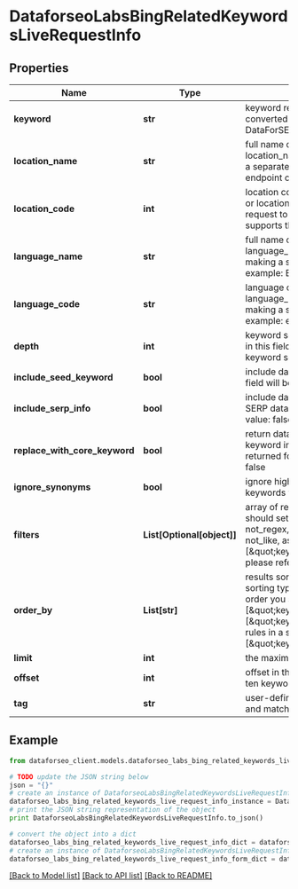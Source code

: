 # DataforseoLabsBingRelatedKeywordsLiveRequestInfo


## Properties

Name | Type | Description | Notes
------------ | ------------- | ------------- | -------------
**keyword** | **str** | keyword required field UTF-8 encoding a keyword should be at least 3 characters long; the keywords will be converted to lowercase format learn more about rules and limitations of keyword and keywords fields in DataForSEO APIs in this Help Center article | [optional] 
**location_name** | **str** | full name of the location required field if you don’t specify location_code Note: it is required to specify either location_name or location_code you can receive the list of available locations with their location_name by making a separate request to https://api.dataforseo.com/v3/dataforseo_labs/locations_and_languages; Note: this endpoint currently supports the US location only; example: United States | [optional] 
**location_code** | **int** | location code required field if you don’t specify location_name Note: it is required to specify either location_name or location_code you can receive the list of available locations with their location_code by making a separate request to https://api.dataforseo.com/v3/dataforseo_labs/locations_and_languages; Note: this endpoint currently supports the US location only; example: 2840 | [optional] 
**language_name** | **str** | full name of the language required field if you don’t specify language_code Note: it is required to specify either language_name or language_code you can receive the list of available locations with their language_name by making a separate request to the https://api.dataforseo.com/v3/dataforseo_labs/locations_and_languages example: English | [optional] 
**language_code** | **str** | language code required field if you don’t specify language_name Note: it is required to specify either language_name or language_code you can receive the list of available locations with their language_code by making a separate request to the https://api.dataforseo.com/v3/dataforseo_labs/locations_and_languages example: en | [optional] 
**depth** | **int** | keyword search depth optional field default value: 1 number of the returned results depends on the value you set in this field you can specify a level from 0 to 4 estimated number of keywords for each level (maximum): 0 – the keyword set in the keyword field 1 – 8 keywords 2 – 72 keywords 3 – 584 keywords 4 – 4680 keywords | [optional] 
**include_seed_keyword** | **bool** | include data for the seed keyword optional field if set to true, data for the seed keyword specified in the keyword field will be provided in the seed_keyword_data array of the response default value: false | [optional] 
**include_serp_info** | **bool** | include data from SERP for each keyword optional field if set to true, we will return a serp_info array containing SERP data (number of search results, relevant URL, and SERP features) for every keyword in the response default value: false | [optional] 
**replace_with_core_keyword** | **bool** | return data for core keyword optional field if true, serp_info and related_keywords will be returned for the main keyword in the group that the specified keyword belongs to; if false, serp_info and related_keywords will be returned for the specified keyword (if available); refer to this help center article for more details; default value: false | [optional] 
**ignore_synonyms** | **bool** | ignore highly similar keywords optional field if set to true only core keywords will be returned, all highly similar keywords will be excluded; default value: false | [optional] 
**filters** | **List[Optional[object]]** | array of results filtering parameters optional field you can add several filters at once (8 filters maximum) you should set a logical operator and, or between the conditions the following operators are supported: regex, not_regex, &lt;, &lt;&#x3D;, &gt;, &gt;&#x3D;, &#x3D;, &lt;&gt;, in, not_in, ilike, not_ilike, like,not_like you can use the % operator with like and not_like, as well as ilike and not_ilike to match any string of zero or more characters example: [\&quot;keyword_data.keyword_info.search_volume\&quot;,\&quot;&gt;\&quot;,0] for more information about filters, please refer to Dataforseo Labs – Filters or this help center guide | [optional] 
**order_by** | **List[str]** | results sorting rules optional field you can use the same values as in the filters array to sort the results possible sorting types: asc – results will be sorted in the ascending order desc – results will be sorted in the descending order you should use a comma to set up a sorting type example: [\&quot;keyword_data.keyword_info.competition,desc\&quot;] default rule: [\&quot;keyword_data.keyword_info.search_volume,desc\&quot;] note that you can set no more than three sorting rules in a single request you should use a comma to separate several sorting rules example: [\&quot;keyword_data.keyword_info.search_volume,desc\&quot;,\&quot;keyword_data.keyword_info.cpc,desc\&quot;] | [optional] 
**limit** | **int** | the maximum number of returned keywords optional field default value: 100 maximum value: 1000 | [optional] 
**offset** | **int** | offset in the results array of returned keywords optional field default value: 0 if you specify the 10 value, the first ten keywords in the results array will be omitted and the data will be provided for the successive keywords | [optional] 
**tag** | **str** | user-defined task identifier optional field the character limit is 255 you can use this parameter to identify the task and match it with the result you will find the specified tag value in the data object of the response | [optional] 

## Example

```python
from dataforseo_client.models.dataforseo_labs_bing_related_keywords_live_request_info import DataforseoLabsBingRelatedKeywordsLiveRequestInfo

# TODO update the JSON string below
json = "{}"
# create an instance of DataforseoLabsBingRelatedKeywordsLiveRequestInfo from a JSON string
dataforseo_labs_bing_related_keywords_live_request_info_instance = DataforseoLabsBingRelatedKeywordsLiveRequestInfo.from_json(json)
# print the JSON string representation of the object
print DataforseoLabsBingRelatedKeywordsLiveRequestInfo.to_json()

# convert the object into a dict
dataforseo_labs_bing_related_keywords_live_request_info_dict = dataforseo_labs_bing_related_keywords_live_request_info_instance.to_dict()
# create an instance of DataforseoLabsBingRelatedKeywordsLiveRequestInfo from a dict
dataforseo_labs_bing_related_keywords_live_request_info_form_dict = dataforseo_labs_bing_related_keywords_live_request_info.from_dict(dataforseo_labs_bing_related_keywords_live_request_info_dict)
```
[[Back to Model list]](../README.md#documentation-for-models) [[Back to API list]](../README.md#documentation-for-api-endpoints) [[Back to README]](../README.md)


